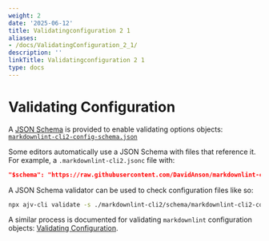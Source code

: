 ```yaml
---
weight: 2
date: '2025-06-12'
title: Validatingconfiguration 2 1
aliases:
- /docs/ValidatingConfiguration_2_1/
description: ''
linkTitle: Validatingconfiguration 2 1
type: docs
---
```


# Validating Configuration

A [JSON Schema][json-schema] is provided to enable validating options objects:
[`markdownlint-cli2-config-schema.json`][markdownlint-cli2-config-schema]

Some editors automatically use a JSON Schema with files that reference it. For
example, a `.markdownlint-cli2.jsonc` file with:

```json
"$schema": "https://raw.githubusercontent.com/DavidAnson/markdownlint-cli2/main/schema/markdownlint-cli2-config-schema.json"
```

A JSON Schema validator can be used to check configuration files like so:

```bash
npx ajv-cli validate -s ./markdownlint-cli2/schema/markdownlint-cli2-config-schema.json -r ./markdownlint-cli2/schema/markdownlint-config-schema.json -d "**/.markdownlint-cli2.{jsonc,yaml}" --strict=false
```

A similar process is documented for validating `markdownlint` configuration
objects: [Validating Configuration][validating-configuration].

[json-schema]: https://json-schema.org
[markdownlint-cli2-config-schema]: markdownlint-cli2-config-schema.json
[validating-configuration]: https://github.com/DavidAnson/markdownlint/blob/main/schema/ValidatingConfiguration.md
